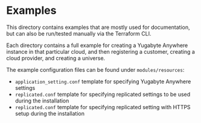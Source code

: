 # Examples

This directory contains examples that are mostly used for documentation, but can also be run/tested manually via the Terraform CLI.

Each directory contains a full example for creating a Yugabyte Anywhere instance in that particular cloud, and then registering a customer, creating a cloud provider, and creating a universe.

The example configuration files can be found under `modules/resources`:
* `application_setting.conf` template for specifying Yugabyte Anywhere settings
* `replicated.conf` template for specifying replicated settings to be used during the installation
* `replicated.conf` template for specifying replicated setting with HTTPS setup during the installation